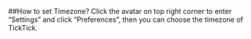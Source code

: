 ##How to set Timezone?
Click the avatar on top right corner to enter “Settings” and click “Preferences”, then you can choose the timezone of TickTick.

